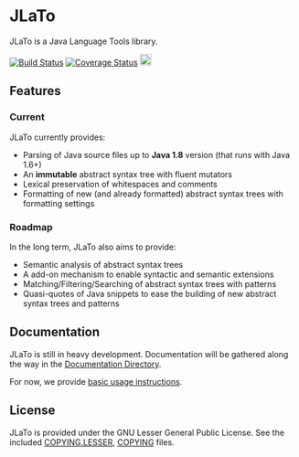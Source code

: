 # JLaTo

JLaTo is a Java Language Tools library.

[![Build Status](https://travis-ci.org/ptitjes/jlato.svg?branch=master)](https://travis-ci.org/ptitjes/jlato)
[![Coverage Status](https://coveralls.io/repos/ptitjes/jlato/badge.svg?branch=master&service=github)](https://coveralls.io/github/ptitjes/jlato?branch=master)
<a href="https://www.irccloud.com/invite?channel=%23jlato&amp;hostname=irc.freenode.net&amp;port=6697&amp;ssl=1" target="_blank"><img src="https://www.irccloud.com/invite-svg?channel=%23jlato&amp;hostname=irc.freenode.net&amp;port=6697&amp;ssl=1"  height="20"></a>

## Features

### Current

JLaTo currently provides:

* Parsing of Java source files up to **Java 1.8** version (that runs with Java 1.6+)
* An **immutable** abstract syntax tree with fluent mutators
* Lexical preservation of whitespaces and comments
* Formatting of new (and already formatted) abstract syntax trees with formatting settings

### Roadmap

In the long term, JLaTo also aims to provide:

* Semantic analysis of abstract syntax trees
* A add-on mechanism to enable syntactic and semantic extensions
* Matching/Filtering/Searching of abstract syntax trees with patterns
* Quasi-quotes of Java snippets to ease the building of new abstract syntax trees and patterns

## Documentation

JLaTo is still in heavy development. Documentation will be gathered along the way in the [Documentation Directory](src/main/doc/).

For now, we provide [basic usage instructions](src/main/doc/usage/getting-started.md).

## License

JLaTo is provided under the GNU Lesser General Public License. See the included [COPYING.LESSER](https://github.com/javaparser/javaparser/blob/master/COPYING.LESSER), [COPYING](https://github.com/javaparser/javaparser/blob/master/COPYING) files.
